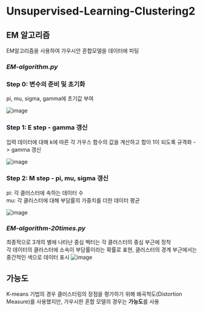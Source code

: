 # Unsupervised-Learning-Clustering2

## EM 알고리즘
EM알고리즘을 사용하여 가우시안 혼합모델을 데이터에 피팅
### *EM-algorithm.py*
### Step 0: 변수의 준비 및 초기화
pi, mu, sigma, gamma에 초기값 부여<br/>

![image](https://user-images.githubusercontent.com/24853452/103482679-8b22c400-4e25-11eb-9e06-236aba52c3a4.png)

### Step 1: E step - gamma 갱신
입력 데이터에 대해 k에 따른 각 가우스 함수의 값을 계산하고 합이 1이 되도록 규격화 -> gamma 갱신<br/>

![image](https://user-images.githubusercontent.com/24853452/103482683-937aff00-4e25-11eb-9752-6f58ab3d5982.png)

### Step 2: M step - pi, mu, sigma 갱신
pi: 각 클러스터에 속하는 데이터 수 <br/>
mu: 각 클러스터에 대해 부담률의 가중치를 더한 데이터 평균<br/>

![image](https://user-images.githubusercontent.com/24853452/103482695-9a097680-4e25-11eb-8104-0249d1bcf832.png)

### *EM-algorithm-20times.py*
최종적으로 3개의 별에 나타난 중심 벡터는 각 클러스터의 중심 부근에 정착<br/>
각 데이터의 클러스터에 소속이 부담률이라는 확률로 표현, 클러스터의 경계 부근에서는 중간적인 색으로 데이터 표시
![image](https://user-images.githubusercontent.com/24853452/103482873-ca9de000-4e26-11eb-828e-f4bf789e4588.png)

## 가능도
K-means 기법의 경우 클러스터링의 장점을 평가하기 위해 왜곡척도(Distortion Measure)를 사용했지만, 가우시한 혼합 모델의 경우는 **가능도**를 사용


